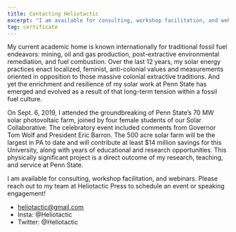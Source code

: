 ```yaml
---
title: Contacting Heliotactic
excerpt: "I am available for consulting, workshop facilitation, and webinars.  Please reach out to my team at Heliotactic Press to schedule an event or speaking engagement!"
tag: certificate
---
```


My current academic home is known internationally for traditional fossil fuel endeavors: mining, oil and gas production, post-extractive environmental remediation, and fuel combustion. Over the last 12 years, my solar energy practices enact localized, feminist, anti-colonial values and measurements oriented in opposition to those massive colonial extractive traditions. And yet the enrichment and resilience of my solar work at Penn State has emerged and evolved as a result of that long-term tension within a fossil fuel culture. 

On Sept. 6, 2019, I attended the groundbreaking of Penn State’s 70 MW solar photovoltaic farm, joined by four female students of our Solar Collaborative. The celebratory event included comments from Governor Tom Wolf and President Eric Barron. The 500 acre solar farm will be the largest in PA to date and will contribute at least $14 million savings for this University, along with years of educational and research opportunities. This physically significant project is a direct outcome of my research, teaching, and service at Penn State.

I am available for consulting, workshop facilitation, and webinars.  Please reach out to my team at Heliotactic Press to schedule an event or speaking engagement!

* heliotactic@gmail.com
* Insta: @Heliotactic
* Twitter: @Heliotactic
